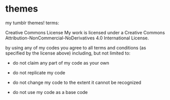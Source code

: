 # themes
my tumblr themes!
terms: 

Creative Commons License
My work is licensed under a Creative Commons Attribution-NonCommercial-NoDerivatives 4.0 International License.

by using any of my codes you agree to all terms and conditions (as specified by the license above) including, but not limited to:

- do not claim any part of my code as your own

- do not replicate my code

- do not change my code to the extent it cannot be recognized

- do not use my code as a base code
